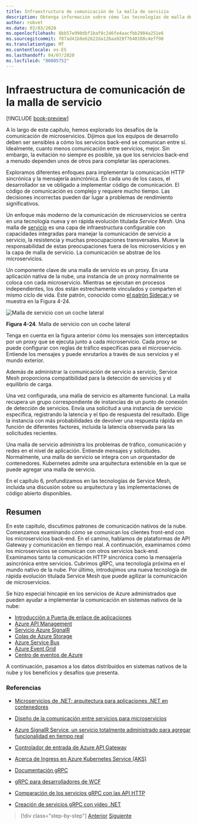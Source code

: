 ```yaml
---
title: Infraestructura de comunicación de la malla de servicio
description: Obtenga información sobre cómo las tecnologías de malla de servicio optimizan la comunicación de microservicios nativos de la nube
author: robvet
ms.date: 03/03/2020
ms.openlocfilehash: 8bb57e990dbf1baf8c246fe4aacfbb2904a251e6
ms.sourcegitcommit: f87ad41b8e62622da126aa928f7640108c4eff98
ms.translationtype: MT
ms.contentlocale: es-ES
ms.lasthandoff: 04/07/2020
ms.locfileid: "80805752"
---
```

# <a name="service-mesh-communication-infrastructure"></a>Infraestructura de comunicación de la malla de servicio

[!INCLUDE [book-preview](../../../includes/book-preview.md)]

A lo largo de este capítulo, hemos explorado los desafíos de la comunicación de microservicios. Dijimos que los equipos de desarrollo deben ser sensibles a cómo los servicios back-end se comunican entre sí. Idealmente, cuanto menos comunicación entre servicios, mejor. Sin embargo, la evitación no siempre es posible, ya que los servicios back-end a menudo dependen unos de otros para completar las operaciones.

Exploramos diferentes enfoques para implementar la comunicación HTTP sincrónica y la mensajería asincrónica. En cada uno de los casos, el desarrollador se ve obligado a implementar código de comunicación. El código de comunicación es complejo y requiere mucho tiempo. Las decisiones incorrectas pueden dar lugar a problemas de rendimiento significativos.

Un enfoque más moderno de la comunicación de microservicios se centra en una tecnología nueva y en rápida evolución titulada *Service Mesh*. Una malla de [servicio](https://www.nginx.com/blog/what-is-a-service-mesh/) es una capa de infraestructura configurable con capacidades integradas para manejar la comunicación de servicio a servicio, la resistencia y muchas preocupaciones transversales. Mueve la responsabilidad de estas preocupaciones fuera de los microservicios y en la capa de malla de servicio. La comunicación se abstrae de los microservicios.

Un componente clave de una malla de servicio es un proxy. En una aplicación nativa de la nube, una instancia de un proxy normalmente se coloca con cada microservicio. Mientras se ejecutan en procesos independientes, los dos están estrechamente vinculados y comparten el mismo ciclo de vida. Este patrón, conocido como [el patrón Sidecar,](https://docs.microsoft.com/azure/architecture/patterns/sidecar)y se muestra en la Figura 4-24.

![Malla de servicio con un coche lateral](./media/service-mesh-with-side-car.png)

**Figura 4-24**. Malla de servicio con un coche lateral

Tenga en cuenta en la figura anterior cómo los mensajes son interceptados por un proxy que se ejecuta junto a cada microservicio. Cada proxy se puede configurar con reglas de tráfico específicas para el microservicio. Entiende los mensajes y puede enrutarlos a través de sus servicios y el mundo exterior.

Además de administrar la comunicación de servicio a servicio, Service Mesh proporciona compatibilidad para la detección de servicios y el equilibrio de carga.

Una vez configurada, una malla de servicio es altamente funcional. La malla recupera un grupo correspondiente de instancias de un punto de conexión de detección de servicios. Envía una solicitud a una instancia de servicio específica, registrando la latencia y el tipo de respuesta del resultado. Elige la instancia con más probabilidades de devolver una respuesta rápida en función de diferentes factores, incluida la latencia observada para las solicitudes recientes.

Una malla de servicio administra los problemas de tráfico, comunicación y redes en el nivel de aplicación. Entiende mensajes y solicitudes. Normalmente, una malla de servicio se integra con un orquestador de contenedores. Kubernetes admite una arquitectura extensible en la que se puede agregar una malla de servicio.

En el capítulo 6, profundizamos en las tecnologías de Service Mesh, incluida una discusión sobre su arquitectura y las implementaciones de código abierto disponibles.

## <a name="summary"></a>Resumen

En este capítulo, discutimos patrones de comunicación nativos de la nube. Comenzamos examinando cómo se comunican los clientes front-end con los microservicios back-end. En el camino, hablamos de plataformas de API Gateway y comunicación en tiempo real. A continuación, examinamos cómo los microservicios se comunican con otros servicios back-end. Examinamos tanto la comunicación HTTP sincrónica como la mensajería asincrónica entre servicios. Cubrimos gRPC, una tecnología próxima en el mundo nativo de la nube. Por último, introdujimos una nueva tecnología de rápida evolución titulada Service Mesh que puede agilizar la comunicación de microservicios.

Se hizo especial hincapié en los servicios de Azure administrados que pueden ayudar a implementar la comunicación en sistemas nativos de la nube:

- [Introducción a Puerta de enlace de aplicaciones](https://docs.microsoft.com/azure/application-gateway/overview)
- [Azure API Management](https://azure.microsoft.com/services/api-management/)
- [Servicio Azure SignalR](https://azure.microsoft.com/services/signalr-service/)
- [Colas de Azure Storage](https://docs.microsoft.com/azure/storage/queues/storage-queues-introduction)
- [Azure Service Bus](https://docs.microsoft.com/azure/service-bus-messaging/service-bus-messaging-overview)
- [Azure Event Grid](https://docs.microsoft.com/azure/event-grid/overview)
- [Centro de eventos de Azure](https://azure.microsoft.com/services/event-hubs/)

A continuación, pasamos a los datos distribuidos en sistemas nativos de la nube y los beneficios y desafíos que presenta.

### <a name="references"></a>Referencias

- [Microservicios de .NET: arquitectura para aplicaciones .NET en contenedores](https://dotnet.microsoft.com/download/thank-you/microservices-architecture-ebook)

- [Diseño de la comunicación entre servicios para microservicios](https://docs.microsoft.com/azure/architecture/microservices/design/interservice-communication)

- [Azure SignalR Service, un servicio totalmente administrado para agregar funcionalidad en tiempo real](https://azure.microsoft.com/blog/azure-signalr-service-a-fully-managed-service-to-add-real-time-functionality/)

- [Controlador de entrada de Azure API Gateway](https://azure.github.io/application-gateway-kubernetes-ingress/)

- [Acerca de Ingress en Azure Kubernetes Service (AKS)](https://vincentlauzon.com/2018/10/10/about-ingress-in-azure-kubernetes-service-aks/)

- [Documentación gRPC](https://grpc.io/docs/guides/)

- [gRPC para desarrolladores de WCF](https://docs.microsoft.com/dotnet/architecture/grpc-for-wcf-developers/)

- [Comparación de los servicios gRPC con las API HTTP](https://docs.microsoft.com/aspnet/core/grpc/comparison?view=aspnetcore-3.0)

- [Creación de servicios gRPC con vídeo .NET](https://channel9.msdn.com/Shows/The-Cloud-Native-Show/Building-Microservices-with-gRPC-and-NET)

>[!div class="step-by-step"]
>[Anterior](grpc.md)
>[Siguiente](database-per-microservice.md)
